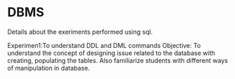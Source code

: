 # DBMS


Details about the exeriments performed using sql.

Experimen1:To understand DDL and DML commands
Objective: To understand the concept of designing issue related to the database with creating, populating the tables.  Also familiarize students with different ways of manipulation in database.
